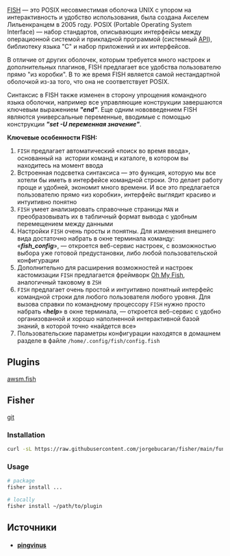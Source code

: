 [FISH](https://fishshell.com/) — это POSIX несовместимая оболочка UNIX с упором на интерактивность и удобство использования, была создана Акселем Лильенкранцем в 2005 году. POSIX (Portable Operating System Interface) — набор стандартов, описывающих интерфейсы между операционной системой и прикладной программой (системный [API](https://ru.wikipedia.org/wiki/%D0%98%D0%BD%D1%82%D0%B5%D1%80%D1%84%D0%B5%D0%B9%D1%81_%D0%BF%D1%80%D0%BE%D0%B3%D1%80%D0%B0%D0%BC%D0%BC%D0%B8%D1%80%D0%BE%D0%B2%D0%B0%D0%BD%D0%B8%D1%8F_%D0%BF%D1%80%D0%B8%D0%BB%D0%BE%D0%B6%D0%B5%D0%BD%D0%B8%D0%B9)), библиотеку языка "C" и набор приложений и их интерфейсов.  

В отличие от других оболочек, которым требуется много настроек и дополнительных плагинов, FISH предлагает все удобства пользователю прямо "из коробки". В то же время FISH является самой нестандартной оболочкой из-за того, что она не соответствует POSIX.

Синтаксис в FISH также изменен в сторону упрощения командного языка оболочки, например все управляющие конструкции завершаются ключевым выражением **_"end"_**. Еще одним нововведением FISH являются универсальные переменные, вводимые с помощью конструкции **_"set -U переменная значение"_**.

**Ключевые особенности FISH:**

1. `FISH` предлагает автоматический «поиск во время ввода», основанный на  истории команд и каталоге, в котором вы находитесь на момент ввода  
2. Встроенная подсветка синтаксиса — это функция, которую мы все хотели бы иметь в интерфейсе командной строки. Это делает работу проще и удобней, экономит много времени. И все это предлагается пользователю прямо «из коробки», интерфейс выглядит красиво и интуитивно понятно
3. `FISH` умеет анализировать справочные страницы `MAN` и преобразовывать их в табличный формат вывода с удобным перемещением между данными  
4. Настройки `FISH` очень просты и понятны. Для изменения внешнего вида достаточно набрать в окне терминала команду: «**_fish_config_**», — откроется веб-сервис настроек, с возможностью выбора уже готовой предустановки, либо любой пользовательской конфигурации  
5. Дополнительно для расширения возможностей и настроек кастомизации `FISH` предлагается фреймворк [Oh My Fish](https://github.com/oh-my-fish/oh-my-fish), аналогичный таковому в `ZSH`
6. `FISH` предлагает очень простой и интуитивно понятный интерфейс командной строки для любого пользователя любого уровня. Для вызова справки по командному процессору `FISH` нужно просто набрать «**_help_**» в окне терминала, — откроется веб-сервис с удобно организованной и хорошо наполненной интерактивной базой знаний, в которой точно «найдется все»
7. Пользовательские параметры конфигурации находятся в домашнем разделе в файле `/home/.config/fish/config.fish`

## Plugins

[awsm.fish](https://github.com/jorgebucaran/awsm.fish)

## Fisher

[git](https://github.com/jorgebucaran/fisher)

### Installation

```sh
curl -sL https://raw.githubusercontent.com/jorgebucaran/fisher/main/functions/fisher.fish | source && fisher install jorgebucaran/fisher
```

### Usage

```sh
# package
fisher install ...

# locally
fisher install ~/path/to/plugin
```

## Источники
- #### [pingvinus](https://pingvinus.ru/note/bash-fish-zsh)

